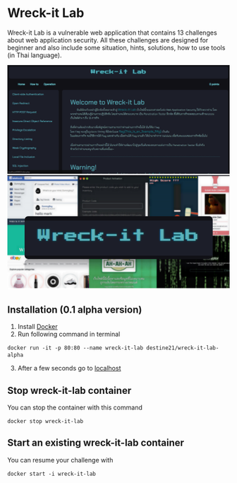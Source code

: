 # Wreck-it Lab
Wreck-it Lab is a vulnerable web application that contains 13 challenges about web application security. All these challenges are designed for beginner and also include some situation, hints, solutions, how to use tools (in Thai language).

![screenshot0](https://github.com/destine21/wreck-it-lab/blob/master/screenshots/ss0.png)
![screenshot0](https://github.com/destine21/wreck-it-lab/blob/master/screenshots/ss1.png)

## Installation (0.1 alpha version)
1. Install [Docker](https://www.docker.com/get-started)
2. Run following command in terminal
```
docker run -it -p 80:80 --name wreck-it-lab destine21/wreck-it-lab-alpha
```
3. After a few seconds go to [localhost](http://localhost)

## Stop wreck-it-lab container
You can stop the container with this command
```
docker stop wreck-it-lab
```
## Start an existing wreck-it-lab container
You can resume your challenge with 
```
docker start -i wreck-it-lab
```
